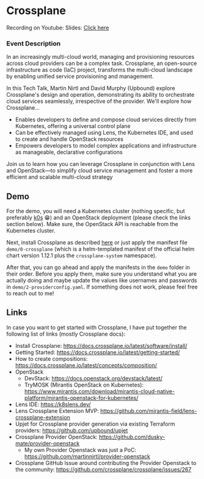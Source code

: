# Crossplane

Recording on Youtube: 
Slides: [Click here](slides.pdf)

### Event Description
In an increasingly multi-cloud world, managing and provisioning resources across cloud providers can be a complex task. Crossplane, an open-source infrastructure as code (IaC) project, transforms the multi-cloud landscape by enabling unified service provisioning and management.

In this Tech Talk, Martin Nirtl and David Murphy (Upbound) explore Crossplane's design and operation, demonstrating its ability to orchestrate cloud services seamlessly, irrespective of the provider. We'll explore how Crossplane…

- Enables developers to define and compose cloud services directly from Kubernetes, offering a universal control plane
- Can be effectively managed using Lens, the Kubernetes IDE, and used to create and handle OpenStack resources
- Empowers developers to model complex applications and infrastructure as manageable, declarative configurations

Join us to learn how you can leverage Crossplane in conjunction with Lens and OpenStack—to simplify cloud service management and foster a more efficient and scalable multi-cloud strategy

## Demo

For the demo, you will need a Kubernetes cluster (nothing specific, but preferably [k0s](https://k0sproject.io/) 😁) and an OpenStack deployment (please check the links section below). Make sure, the OpenStack API is reachable from the Kubernetes cluster.

Next, install Crossplane as described [here](https://docs.crossplane.io/latest/software/install/) or just apply the manifest file `demo/0-crossplane` (which is a helm-templated manifest of the official helm chart version 1.12.1 plus the `crossplane-system` namespace).

After that, you can go ahead and apply the manifests in the `demo` folder in their order. Before you apply them, make sure you understand what you are actually doing and maybe update the values like usernames and passwords in `demo/2-providerconfig.yaml`. If something does not work, please feel free to reach out to me!

## Links

In case you want to get started with Crossplane, I have put together the following list of links (mostly Crossplane docs):

- Install Crossplane: https://docs.crossplane.io/latest/software/install/
- Getting Started: https://docs.crossplane.io/latest/getting-started/
- How to create compositions: https://docs.crossplane.io/latest/concepts/composition/
- OpenStack
  - DevStack: https://docs.openstack.org/devstack/latest/
  - TryMOSK (Mirantis OpenStack on Kubernetes): https://www.mirantis.com/download/mirantis-cloud-native-platform/mirantis-openstack-for-kubernetes/
- Lens IDE: https://k8slens.dev/
- Lens Crossplane Extension MVP: https://github.com/mirantis-field/lens-crossplane-extension
- Upjet for Crossplane provider generation via existing Terraform providers: https://github.com/upbound/upjet
- Crossplane Provider OpenStack: https://github.com/dusky-mate/provider-openstack
  - My own Provider Openstack was just a PoC: https://github.com/martinnirtl/provider-openstack
- Crossplane GitHub Issue around contributing the Provider Openstack to the community: https://github.com/crossplane/crossplane/issues/267